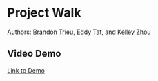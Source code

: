 # Project Walk
 
Authors: [Brandon Trieu](https://github.com/btrieu), [Eddy Tat](https://github.com/etat002), and [Kelley Zhou](https://github.com/kzhou034)

 ## Video Demo

 [Link to Demo](https://youtu.be/vgCz3s72wYA)

 
